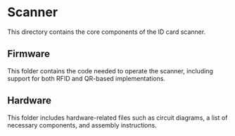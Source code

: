 # Scanner

This directory contains the core components of the ID card scanner.

## Firmware
This folder contains the code needed to operate the scanner, including support for both RFID and QR-based implementations.

## Hardware
This folder includes hardware-related files such as circuit diagrams, a list of necessary components, and assembly instructions.